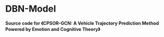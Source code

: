 # DBN-Model
**Source code for 《CPSOR-GCN: A Vehicle Trajectory Prediction Method Powered by Emotion and Cognitive Theory》**
